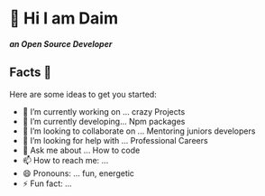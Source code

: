 # 🙌 Hi I am Daim
##### an Open Source Developer

## Facts 🎁

Here are some ideas to get you started:

- 🔭 I’m currently working on ... crazy Projects
- 🌱 I’m currently developing... Npm packages 
- 👯 I’m looking to collaborate on ... Mentoring juniors developers
- 🤔 I’m looking for help with ... Professional Careers
- 💬 Ask me about ... How to code 
- 📫 How to reach me: ... 
- 😄 Pronouns: ... fun, energetic
- ⚡ Fun fact: ... 
